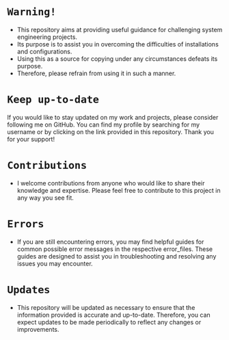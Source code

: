 # `Warning!`
- This repository aims at providing useful guidance for challenging system engineering projects. 
- Its purpose is to assist you in overcoming the difficulties of installations and configurations.
- Using this as a source for copying under any circumstances defeats its purpose.
- Therefore, please refrain from using it in such a manner.
# `Keep up-to-date`
If you would like to stay updated on my work and projects, please consider following me on GitHub. You can find my profile by searching for my username or by clicking on the link provided in this repository. Thank you for your support!

# `Contributions`
- I welcome contributions from anyone who would like to share their knowledge and expertise. Please feel free to contribute to this project in any way you see fit.
# `Errors`
- If you are still encountering errors, you may find helpful guides for common possible error messages in the respective error_files. These guides are designed to assist you in troubleshooting and resolving any issues you may encounter.

# `Updates`
- This repository will be updated as necessary to ensure that the information provided is accurate and up-to-date. Therefore, you can expect updates to be made periodically to reflect any changes or improvements.
